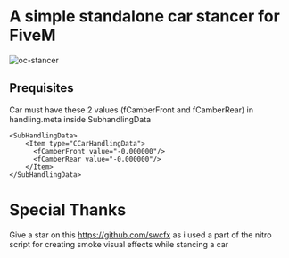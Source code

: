 A simple standalone car stancer for FiveM
===============================

![oc-stancer](https://i.imgur.com/jLxyCsy.gif)

Prequisites
------------------------

Car must have these 2 values (fCamberFront and fCamberRear) in handling.meta inside SubhandlingData

```
<SubHandlingData>
    <Item type="CCarHandlingData">  
      <fCamberFront value="-0.000000"/>          
      <fCamberRear value="-0.000000"/>
    </Item>
</SubHandlingData>
```

Special Thanks 
===============================

Give a star on this https://github.com/swcfx as i used a part of the nitro script for creating smoke visual effects while stancing a car
